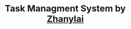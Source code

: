 <h1 align="center">Task Managment System by<a href="https://daniilshat.ru/" target="_blank"> Zhanylai</a> 
